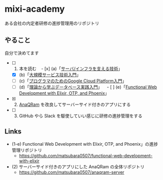 # mixi-academy
ある会社の内定者研修の進捗管理用のリポジトリ

## やること
自分で決めてます

- [ ] 1. 本を読む
    - [x] (a)「[サーバ/インフラを支える技術](http://amzn.asia/hQvFQUq)」
    - [x] (b)「[大規模サービス技術入門](http://amzn.asia/jfTiUOl)」
    - [ ] (c)「[プログラマのためのGoogle Cloud Platform入門](https://www.amazon.co.jp/gp/aw/d/4798137146/)」
    - [ ] (d)「[理論から学ぶデータベース実践入門](http://amzn.asia/7UUNinY)」
    - [ ] (e)「[Functional Web Development with Elixir, OTP, and Phoenix](https://pragprog.com/book/lhelph/functional-web-development-with-elixir-otp-and-phoenix)」
- [x] 2. [AnaQRam](https://github.com/matsubara0507/AnaQRam) を改良してサーバーサイド付きのアプリにする
- [ ] 3. GitHub やら Slack を駆使していい感じに研修の進捗管理をする

## Links

- (1-e) Functional Web Development with Elixir, OTP, and Phoenix」の進捗管理リポジトリ
    - https://github.com/matsubara0507/functional-web-development-with-elixir
- (2) サーバーサイド付きのアプリにした AnaQRam の全体リポジトリ
    - https://github.com/matsubara0507/anaqram-server
